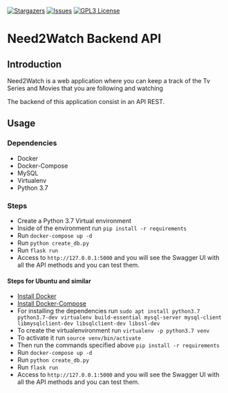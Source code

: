 [![Stargazers][stars-shield]](https://github.com/Need2Watch/N2W_Back/stargazers)
[![Issues][issues-shield]](https://github.com/Need2Watch/N2W_Back/issues)
[![GPL3 License][license-shield]](https://github.com/Need2Watch/N2W_Back/blob/master/LICENSE)

# Need2Watch Backend API

## Introduction

Need2Watch is a web application where you can keep a track of the Tv Series and Movies that you are following and watching

The backend of this application consist in an API REST.

## Usage

### Dependencies

- Docker
- Docker-Compose
- MySQL
- Virtualenv
- Python 3.7

### Steps

- Create a Python 3.7 Virtual environment
- Inside of the environment run `pip install -r requirements`
- Run `docker-compose up -d`
- Run `python create_db.py`
- Run `flask run`
- Access to `http://127.0.0.1:5000` and you will see the Swagger UI with all the API methods and you can test them.

#### Steps for Ubuntu and similar

- [Install Docker](https://docs.docker.com/engine/install/ubuntu/)
- [Install Docker-Compose](https://docs.docker.com/compose/install/)
- For installing the dependencies run `sudo apt install python3.7 python3.7-dev virtualenv build-essential mysql-server mysql-client libmysqlclient-dev libsqlclient-dev libssl-dev`
- To create the virtualenvironment run `virtualenv -p python3.7 venv`
- To activate it run `source venv/bin/activate`
- Then run the commands specified above `pip install -r requirements`
- Run `docker-compose up -d`
- Run `python create_db.py`
- Run `flask run`
- Access to `http://127.0.0.1:5000` and you will see the Swagger UI with all the API methods and you can test them.


<!-- https://www.markdownguide.org/basic-syntax/#reference-style-links -->
[contributors-shield]: https://img.shields.io/github/contributors/Need2Watch/N2W_Back
[forks-shield]: https://img.shields.io/github/forks/Need2Watch/N2W_Back
[stars-shield]: https://img.shields.io/github/stars/Need2Watch/N2W_Back
[issues-shield]: https://img.shields.io/github/issues/Need2Watch/N2W_Back
[license-shield]: https://img.shields.io/github/license/Need2Watch/N2W_Back